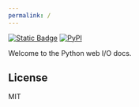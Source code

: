 ```yaml
---
permalink: /
---
```


[![Static Badge](https://img.shields.io/badge/-Cutwell%2FPython_Web_IO-white?logo=github&logoColor=white&labelColor=black&color=white&link=https%3A%2F%2Fgithub.com%2FCutwell%2Fpython-web-io)](https://github.com/Cutwell/python-web-io) [![PyPI](https://img.shields.io/pypi/v/python-web-io?style=flat-square)](https://pypi.org/project/python-web-io/)

Welcome to the Python web I/O docs.

## License
MIT
